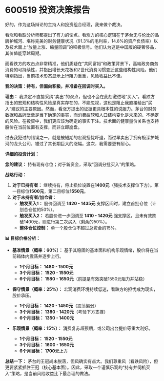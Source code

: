 # 600519 投资决策报告

好的，作为这场辩论的主持人和投资组合经理，我来做个裁决。

看涨和看跌分析师都提出了有力的论点。看涨方的核心逻辑在于茅台无与伦比的品牌护城河、堪称完美的财务健康状况（91.3%的毛利率，14.8%的资产负债率）以及技术面上“放量上涨、缩量回调”的积极信号。他们认为这是中国版的硬奢侈品，其价值能穿越周期。

而看跌方的攻击点非常精准，他们质疑在“共同富裕”和政策背景下，高端政务商务消费的可持续性，并指出增长天花板和Z世代消费习惯变迁这些结构性风险。他们特别指出，当前技术形态显示上行阻力重重，风险收益比不佳。

**我的决策：持有，但偏向积极，并准备在回调时买入。**

**理由：**
我决定不直接采纳“卖出”的观点，但也不会在此刻激进地“买入”。看跌方指出的宏观和结构性风险是真实存在的，不能忽视，这也是阻止我直接给出“买入”建议的主要原因。然而，看涨方提出的证据更具根本性的说服力。茅台的财务数据和品牌壁垒是当下确定的事实，而消费疲软和人口结构变化是未来的、不确定的风险。在投资中，我们更应该为确定的事实下注。技术面的健康量价关系也支持股价在当前位置有支撑，而非立即崩盘。

过去我犯过的错误之一，就是被短期的宏观担忧吓退，而过早卖出了拥有极深护城河的龙头公司，错过了其长期巨大的涨幅。这次，我需要更有耐心。

**详细的投资计划：**

**您的建议：** 持有现有仓位；对于新资金，采取“回调分批买入”的策略。

**战略行动：**
1.  **对于已持有者：** 继续持有，将止损位设置在**1400元**（强技术支撑位下方）。第一目标位**1500元**，第二目标位**1550元**。
2.  **对于未持有者/加仓者：**
    *   **触发买入1：** 股价回调至 **1420 - 1435元** 支撑区间时，建立首批仓位（计划总仓位的50%）。
    *   **触发买入2：** 若股价进一步回调至 **1410 - 1420元** 强支撑区，且未有效跌破1400元，则进行第二次买入（剩余的50%）。
    *   **整体仓位控制：** 单一个股仓位不超过总资金的15%。

**📊 目标价格分析：**

*   **基准情景（概率：60%）：** 基于其稳固的基本面和机构乐观情绪，股价将在当前箱体内震荡并逐步上行。
    *   **1个月目标：** **1480 - 1500元**
    *   **3个月目标：** **1520 - 1550元**
    *   **6个月目标：** **1580 - 1650元**（前提是有效突破1550元阻力并站稳）

*   **保守情景（概率：25%）：** 宏观消费环境持续低迷，看跌方的担忧成为现实，股价承压。
    *   **1个月目标：** **1420 - 1450元**（震荡偏弱）
    *   **3个月目标：** **1380 - 1420元**（考验下方支撑）
    *   **6个月目标：** **1350 - 1400元**

*   **乐观情景（概率：15%）：** 消费复苏超预期，或公司出台提价等重大利好。
    *   **1个月目标：** **1520 - 1550元**
    *   **3个月目标：** **1600 - 1650元**
    *   **6个月目标：** **1700元**上方

**总结一下：** 茅台的王冠尚未脱落，但风确实有点大。我们尊重风（看跌风险），但更要紧紧抓住王冠（核心基本面）。因此，采取一个谨慎乐观的“持有并伺机买入”策略，是当前风险收益比下最合理的做法。